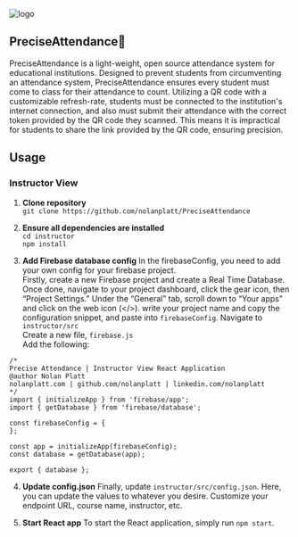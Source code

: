  ![logo](https://github.com/user-attachments/assets/a80551cc-73c8-4aa3-bbce-793c9bb0c2d0)

## PreciseAttendance🚀

PreciseAttendance is a light-weight, open source attendance system for educational institutions. Designed to prevent students from circumventing an attendance system, PreciseAttendance ensures every student must come to class for their attendance to count. Utilizing a QR code with a customizable refresh-rate, students must be connected to the institution's internet connection, and also must submit their attendance with the correct token provided by the QR code they scanned. This means it is impractical for students to share the link provided by the QR code, ensuring precision.   

## Usage
### Instructor View
1. **Clone repository**  
`git clone https://github.com/nolanplatt/PreciseAttendance`

2. **Ensure all dependencies are installed**  
`cd instructor`  
`npm install`

3. **Add Firebase database config**
In the firebaseConfig, you need to add your own config for your firebase project.  
Firstly, create a new Firebase project and create a Real Time Database.
Once done, navigate to your project dashboard, click the gear icon, then “Project Settings.” Under the “General” tab, scroll down to “Your apps” and click on the web icon (</>). write your project name and copy the configuration snippet, and paste into `firebaseConfig`.
Navigate to `instructor/src`  
Create a new file, `firebase.js`  
Add the following:  
```
/*
Precise Attendance | Instructor View React Application
@author Nolan Platt
nolanplatt.com | github.com/nolanplatt | linkedin.com/nolanplatt
*/
import { initializeApp } from 'firebase/app';
import { getDatabase } from 'firebase/database';

const firebaseConfig = {
};

const app = initializeApp(firebaseConfig);
const database = getDatabase(app);

export { database };
```  


4. **Update config.json**
Finally, update `instructor/src/config.json`. Here, you can update the values to whatever you desire. Customize your endpoint URL, course name, instructor, etc.

5. **Start React app**
To start the React application, simply run `npm start`.  




